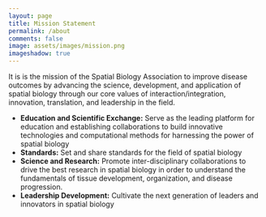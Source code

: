 ```yaml
---
layout: page
title: Mission Statement
permalink: /about
comments: false
image: assets/images/mission.png
imageshadow: true
---
```


It is is the mission of the Spatial Biology Association to improve disease outcomes by advancing the science, development, and application of spatial biology through our core values of interaction/integration, innovation, translation, and leadership in the field.
- **Education and Scientific Exchange:** Serve as the leading platform for education and establishing collaborations to build innovative technologies and computational methods for harnessing the power of spatial biology
- **Standards:** Set and share standards for the field of spatial biology
- **Science and Research:** Promote inter-disciplinary collaborations to drive the best research in spatial biology in order to understand the fundamentals of tissue development, organization, and disease progression.
- **Leadership Development:** Cultivate the next generation of leaders and innovators in spatial biology
